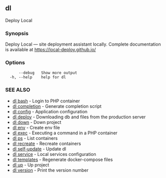 ## dl

Deploy Local

### Synopsis

Deploy Local — site deployment assistant locally.
Complete documentation is available at https://local-deploy.github.io/

### Options

```
      --debug   Show more output
  -h, --help    help for dl
```

### SEE ALSO

* [dl bash](dl_bash.md)     - Login to PHP container
* [dl completion](dl_completion.md)     - Generate completion script
* [dl config](dl_config.md)     - Application configuration
* [dl deploy](dl_deploy.md)     - Downloading db and files from the production server
* [dl down](dl_down.md)     - Down project
* [dl env](dl_env.md)     - Create env file
* [dl exec](dl_exec.md)     - Executing a command in a PHP container
* [dl ps](dl_ps.md)     - List containers
* [dl recreate](dl_recreate.md)     - Recreate containers
* [dl self-update](dl_self-update.md)     - Update dl
* [dl service](dl_service.md)     - Local services configuration
* [dl templates](dl_templates.md)     - Regenerate docker-compose files
* [dl up](dl_up.md)     - Up project
* [dl version](dl_version.md)     - Print the version number

